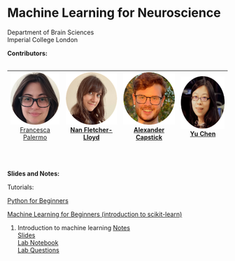 # Machine Learning for Neuroscience
  Department of Brain Sciences </br>
  Imperial College London

**Contributors:**
<br/>
<br/>

|<span style="font-weight:normal"><img src="https://github.com/PBarnaghi/ML4NS/blob/main/Misc/images/FP.png" width="120" height="120"><br/>[Francesca Palermo](https://francescapalermo.github.io/)</span>  	|<img src="https://github.com/PBarnaghi/ML4NS/blob/main/Misc/images/NFL.png" width="120" height="120"><br/>[Nan Fletcher-Lloyd](https://github.com/NVFL)   	|<img src="https://github.com/PBarnaghi/ML4NS/blob/main/Misc/images/AC.png" width="120" height="120"> <br/>[Alexander Capstick](https://alexcapstick.github.io/)  	|<img src="https://github.com/PBarnaghi/ML4NS/blob/main/Misc/images/YC.png" width="120" height="120"><br/>[Yu Chen](https://scholar.google.com/citations?user=M_lKV1sAAAAJ&hl=en)  	|
|---	|---	|---	|---	|

<br/>
<br/>

**Slides and Notes:**

Tutorials: 

[Python for Beginners](https://github.com/PBarnaghi/ML4NS/blob/main/00-%20Tutorials/Python%20for%20Beginners%20Tutorial/Python%20for%20Beginners%20(run).ipynb) 

[Machine Learning for Beginners (introduction to scikit-learn)](https://github.com/PBarnaghi/ML4NS/blob/main/00-%20Tutorials/Machine%20Learning%20for%20Beginners%20Tutorial%20and%20Assessment/Machine%20Learning%20for%20Beginners%20(run).ipynb)


1. Introduction to machine learning
   [Notes](https://github.com/PBarnaghi/ML4NS/blob/main/01-%20Introduction%20to%20ML/01_Introduction_to_Machine_Learning.pdf)</br>
   [Slides](https://github.com/PBarnaghi/ML4NS/blob/main/01-%20Introduction%20to%20ML/Lecture1_Introduction.pptx)</br>
   [Lab Notebook](https://github.com/PBarnaghi/ML4NS/blob/main/00-%20Tutorials/Machine%20Learning%20for%20Beginners%20Tutorial%20and%20Assessment/Machine%20Learning%20for%20Beginners.ipynb)</br>
   [Lab Questions](https://github.com/PBarnaghi/ML4NS/blob/main/00-%20Tutorials/Machine%20Learning%20for%20Beginners%20Tutorial%20and%20Assessment/Machine%20Learning%20for%20Beginners%20Assessment.ipynb)</br>


<br/>
